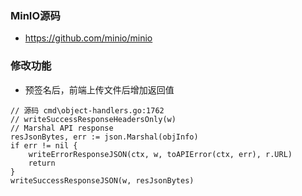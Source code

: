 ### MinIO源码
- https://github.com/minio/minio

### 修改功能
- 预签名后，前端上传文件后增加返回值
```
// 源码 cmd\object-handlers.go:1762
// writeSuccessResponseHeadersOnly(w)
// Marshal API response
resJsonBytes, err := json.Marshal(objInfo)
if err != nil {
	writeErrorResponseJSON(ctx, w, toAPIError(ctx, err), r.URL)
	return
}
writeSuccessResponseJSON(w, resJsonBytes)

```